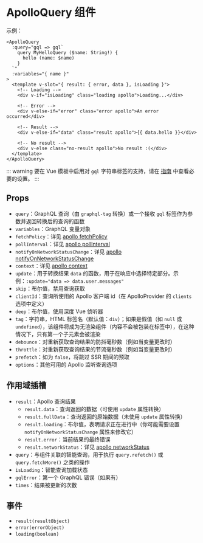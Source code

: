 # ApolloQuery 组件

示例：

```vue
<ApolloQuery
  :query="gql => gql`
    query MyHelloQuery ($name: String!) {
      hello (name: $name)
    }
  `"
  :variables="{ name }"
>
  <template v-slot="{ result: { error, data }, isLoading }">
    <!-- Loading -->
    <div v-if="isLoading" class="loading apollo">Loading...</div>

    <!-- Error -->
    <div v-else-if="error" class="error apollo">An error occurred</div>

    <!-- Result -->
    <div v-else-if="data" class="result apollo">{{ data.hello }}</div>

    <!-- No result -->
    <div v-else class="no-result apollo">No result :(</div>
  </template>
</ApolloQuery>
```

::: warning
要在 Vue 模板中启用对 `gql` 字符串标签的支持，请在 [指南](../guide/components/query.md#tag-setup) 中查看必要的设置。
:::

## Props

- `query`：GraphQL 查询（由 `graphql-tag` 转换）或一个接收 `gql` 标签作为参数并返回转换后的查询的函数
- `variables`：GraphQL 变量对象
- `fetchPolicy`：详见 [apollo fetchPolicy](https://www.apollographql.com/docs/react/api/react/hoc/#optionsfetchpolicy)
- `pollInterval`：详见 [apollo pollInterval](https://www.apollographql.com/docs/react/api/react/hoc/#optionspollinterval)
- `notifyOnNetworkStatusChange`：详见 [apollo notifyOnNetworkStatusChange](https://www.apollographql.com/docs/react/api/react/hoc/#optionsnotifyonnetworkstatuschange)
- `context`：详见 [apollo context](https://www.apollographql.com/docs/react/api/react/hoc/#optionscontext)
- `update`：用于转换结果 `data` 的函数，用于在响应中选择特定部分。示例：`:update="data => data.user.messages"`
- `skip`：布尔值，禁用查询获取
- `clientId`：查询所使用的 Apollo 客户端 id（在 ApolloProvider 的 `clients` 选项中定义）
- `deep`：布尔值，使用深度 Vue 侦听器
- `tag`：字符串，HTML 标签名（默认值：`div`）；如果是假值（如 `null` 或 `undefined`），该组件将成为无渲染组件（内容不会被包装在标签中），在这种情况下，只有第一个子元素会被渲染
- `debounce`：对重新获取查询结果的防抖毫秒数（例如当变量更改时）
- `throttle`：对重新获取查询结果的节流毫秒数（例如当变量更改时）
- `prefetch`：如为 `false`，将跳过 SSR 期间的预取
- `options`：其他可用的 Apollo 监听查询选项

## 作用域插槽

- `result`：Apollo 查询结果
  - `result.data`：查询返回的数据（可使用 `update` 属性转换）
  - `result.fullData`：查询返回的原始数据（未使用 `update` 属性转换）
  - `result.loading`：布尔值，表明请求正在进行中（你可能需要设置 `notifyOnNetworkStatusChange` 属性来修改它）
  - `result.error`：当前结果的最终错误
  - `result.networkStatus`：详见 [apollo networkStatus](https://www.apollographql.com/docs/react/api/react/hoc/#datanetworkstatus)
- `query`：与组件关联的智能查询，用于执行 `query.refetch()` 或 `query.fetchMore()` 之类的操作
- `isLoading`：智能查询加载状态
- `gqlError`：第一个 GraphQL 错误（如果有）
- `times`：结果被更新的次数

## 事件

- `result(resultObject)`
- `error(errorObject)`
- `loading(boolean)`
